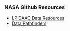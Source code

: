 ### NASA Github Resources
* [LP DAAC Data Resources](https://github.com/nasa/LPDAAC-Data-Resources)
* [Data Pathfinders](https://www.earthdata.nasa.gov/learn/pathfinders)

